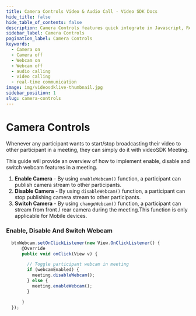 ```yaml
---
title: Camera Controls Video & Audio Call - Video SDK Docs
hide_title: false
hide_table_of_contents: false
description: Camera Controls features quick integrate in Javascript, React JS, Android, IOS, React Native, Flutter with Video SDK to add live video & audio conferencing to your applications.
sidebar_label: Camera Controls
pagination_label: Camera Controls
keywords:
  - Camera on
  - Camera off
  - Webcam on
  - Webcam off
  - audio calling
  - video calling
  - real-time communication
image: img/videosdklive-thumbnail.jpg
sidebar_position: 1
slug: camera-controls
---
```


# Camera Controls

Whenever any participant wants to start/stop broadcasting their video to other participant in a meeting, they can simply do it with videoSDK Meeting.

This guide will provide an overview of how to implement enable, disable and switch webcam features in a meeting.

1. **Enable Camera** - By using `enableWebcam()` function, a participant can publish camera stream to other participants.
2. **Disable Camera** - By using `disableWebcam()` function, a participant can stop publishing camera stream to other participants.
3. **Switch Camera** - By using `changeWebcam()` function, a participant can stream from front / rear camera during the meeting.This function is only applicable for Mobile devices.

### Enable, Disable And Switch Webcam

```js
  btnWebcam.setOnClickListener(new View.OnClickListener() {
      @Override
      public void onClick(View v) {

        // Toggle participant webcam in meeting
        if (webcamEnabled) {
          meeting.disableWebcam();
        } else {
          meeting.enableWebcam();
        }

      }
  });
```
